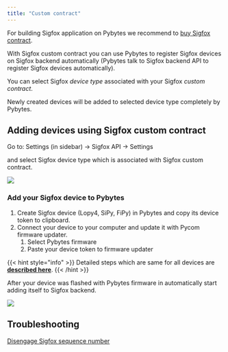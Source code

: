 ```yaml
---
title: "Custom contract"
---
```


For building Sigfox application on Pybytes we recommend to [buy Sigfox contract](https://buy.sigfox.com/).

With Sigfox custom contract you can use Pybytes to register Sigfox devices on Sigfox backend automatically (Pybytes talk to Sigfox backend API to register Sigfox devices automatically).

You can select Sigfox _device type_ associated with your Sigfox _custom contract_.

Newly created devices will be added to selected device type completely by Pybytes.

## Adding devices using Sigfox custom contract

Go to: Settings (in sidebar) → Sigfox API → Settings

and select Sigfox device type which is associated with Sigfox custom contract.

![](../..//gitbook/assets/selectdevicetypecustomcontract.png)

### Add your Sigfox device to Pybytes

1. Create Sigfox device (Lopy4, SiPy, FiPy) in Pybytes and copy its device token to clipboard.
2. Connect your device to your computer and update it with Pycom firmware updater.
   1. Select Pybytes firmware
   2. Paste your device token to firmware updater

{{< hint style="info" >}}
Detailed steps which are same for all devices are [**described here**](../quick).
{{< /hint >}}

After your device was flashed with Pybytes firmware in automatically start adding itself to Sigfox backend.

![](../..//gitbook/assets/sigfoxcustomcontractstatus%20%281%29.png)

## Troubleshooting

[Disengage Sigfox sequence number](../../../tutorials/sigfox.md#disengage-sequence-number)

